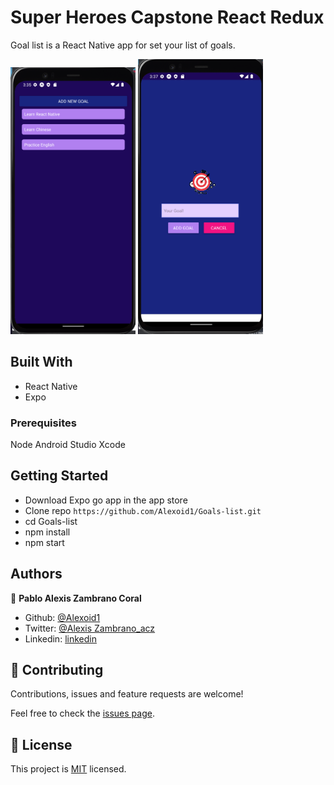 # Super Heroes Capstone React Redux
Goal list is a React Native app for set your list of goals.

<img src="./assets/images/screen.png" width="200"/> <img src="./assets/images/screen1.png" width="200"/>


## Built With
- React Native
- Expo


### Prerequisites
Node
Android Studio
Xcode

## Getting Started

- Download Expo go app in the app store
- Clone repo `https://github.com/Alexoid1/Goals-list.git`
- cd Goals-list
- npm install
- npm start



## Authors

👤 **Pablo Alexis Zambrano Coral**
- Github: [@Alexoid1](https://github.com/Alexoid1)
- Twitter: [@Alexis Zambrano_acz](https://twitter.com/pablo_acz)
- Linkedin: [linkedin](https://www.linkedin.com/in/alexzambranocoral/)

## 🤝 Contributing

Contributions, issues and feature requests are welcome!

Feel free to check the [issues page](https://github.com/Alexoid1/Goals-list.git).


## 📝 License

This project is [MIT](./LICENSE) licensed.

